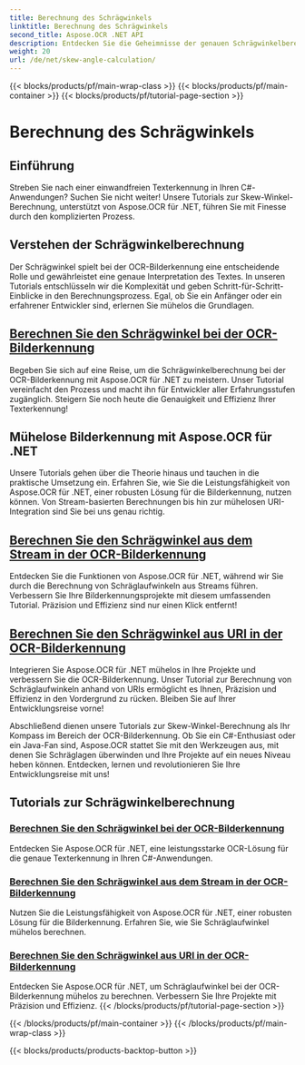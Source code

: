 ```yaml
---
title: Berechnung des Schrägwinkels
linktitle: Berechnung des Schrägwinkels
second_title: Aspose.OCR .NET API
description: Entdecken Sie die Geheimnisse der genauen Schrägwinkelberechnung bei der OCR-Bilderkennung mit Aspose.OCR für .NET. Steigern Sie mühelos die Präzision und Effizienz Ihrer Projekte.
weight: 20
url: /de/net/skew-angle-calculation/
---
```


{{< blocks/products/pf/main-wrap-class >}}
{{< blocks/products/pf/main-container >}}
{{< blocks/products/pf/tutorial-page-section >}}

# Berechnung des Schrägwinkels

## Einführung

Streben Sie nach einer einwandfreien Texterkennung in Ihren C#-Anwendungen? Suchen Sie nicht weiter! Unsere Tutorials zur Skew-Winkel-Berechnung, unterstützt von Aspose.OCR für .NET, führen Sie mit Finesse durch den komplizierten Prozess.

## Verstehen der Schrägwinkelberechnung
Der Schrägwinkel spielt bei der OCR-Bilderkennung eine entscheidende Rolle und gewährleistet eine genaue Interpretation des Textes. In unseren Tutorials entschlüsseln wir die Komplexität und geben Schritt-für-Schritt-Einblicke in den Berechnungsprozess. Egal, ob Sie ein Anfänger oder ein erfahrener Entwickler sind, erlernen Sie mühelos die Grundlagen.

## [Berechnen Sie den Schrägwinkel bei der OCR-Bilderkennung](./calculate-skew-angle/)
Begeben Sie sich auf eine Reise, um die Schrägwinkelberechnung bei der OCR-Bilderkennung mit Aspose.OCR für .NET zu meistern. Unser Tutorial vereinfacht den Prozess und macht ihn für Entwickler aller Erfahrungsstufen zugänglich. Steigern Sie noch heute die Genauigkeit und Effizienz Ihrer Texterkennung!

## Mühelose Bilderkennung mit Aspose.OCR für .NET
Unsere Tutorials gehen über die Theorie hinaus und tauchen in die praktische Umsetzung ein. Erfahren Sie, wie Sie die Leistungsfähigkeit von Aspose.OCR für .NET, einer robusten Lösung für die Bilderkennung, nutzen können. Von Stream-basierten Berechnungen bis hin zur mühelosen URI-Integration sind Sie bei uns genau richtig.

## [Berechnen Sie den Schrägwinkel aus dem Stream in der OCR-Bilderkennung](./calculate-skew-angle-from-stream/)
Entdecken Sie die Funktionen von Aspose.OCR für .NET, während wir Sie durch die Berechnung von Schräglaufwinkeln aus Streams führen. Verbessern Sie Ihre Bilderkennungsprojekte mit diesem umfassenden Tutorial. Präzision und Effizienz sind nur einen Klick entfernt!

## [Berechnen Sie den Schrägwinkel aus URI in der OCR-Bilderkennung](./calculate-skew-angle-from-uri/)
Integrieren Sie Aspose.OCR für .NET mühelos in Ihre Projekte und verbessern Sie die OCR-Bilderkennung. Unser Tutorial zur Berechnung von Schräglaufwinkeln anhand von URIs ermöglicht es Ihnen, Präzision und Effizienz in den Vordergrund zu rücken. Bleiben Sie auf Ihrer Entwicklungsreise vorne!

Abschließend dienen unsere Tutorials zur Skew-Winkel-Berechnung als Ihr Kompass im Bereich der OCR-Bilderkennung. Ob Sie ein C#-Enthusiast oder ein Java-Fan sind, Aspose.OCR stattet Sie mit den Werkzeugen aus, mit denen Sie Schräglagen überwinden und Ihre Projekte auf ein neues Niveau heben können. Entdecken, lernen und revolutionieren Sie Ihre Entwicklungsreise mit uns!
## Tutorials zur Schrägwinkelberechnung
### [Berechnen Sie den Schrägwinkel bei der OCR-Bilderkennung](./calculate-skew-angle/)
Entdecken Sie Aspose.OCR für .NET, eine leistungsstarke OCR-Lösung für die genaue Texterkennung in Ihren C#-Anwendungen.
### [Berechnen Sie den Schrägwinkel aus dem Stream in der OCR-Bilderkennung](./calculate-skew-angle-from-stream/)
Nutzen Sie die Leistungsfähigkeit von Aspose.OCR für .NET, einer robusten Lösung für die Bilderkennung. Erfahren Sie, wie Sie Schräglaufwinkel mühelos berechnen.
### [Berechnen Sie den Schrägwinkel aus URI in der OCR-Bilderkennung](./calculate-skew-angle-from-uri/)
Entdecken Sie Aspose.OCR für .NET, um Schräglaufwinkel bei der OCR-Bilderkennung mühelos zu berechnen. Verbessern Sie Ihre Projekte mit Präzision und Effizienz.
{{< /blocks/products/pf/tutorial-page-section >}}

{{< /blocks/products/pf/main-container >}}
{{< /blocks/products/pf/main-wrap-class >}}

{{< blocks/products/products-backtop-button >}}
